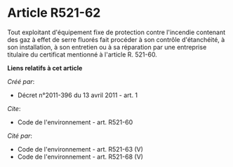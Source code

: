 # Article R521-62

Tout exploitant d'équipement fixe de protection contre l'incendie contenant des gaz à effet de serre fluorés fait procéder à
son contrôle d'étanchéité, à son installation, à son entretien ou à sa réparation par une entreprise titulaire du certificat
mentionné à l'article R. 521-60.

**Liens relatifs à cet article**

_Créé par_:

  - Décret n°2011-396 du 13 avril 2011 - art. 1

_Cite_:

  - Code de l'environnement - art. R521-60

_Cité par_:

  - Code de l'environnement - art. R521-63 (V)
  - Code de l'environnement - art. R521-68 (V)
